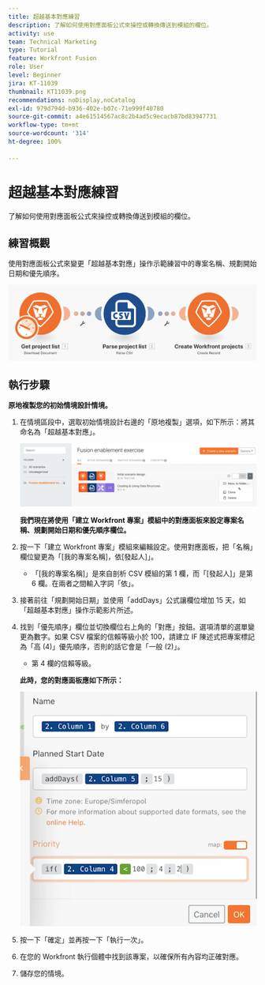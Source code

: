 ```yaml
---
title: 超越基本對應練習
description: 了解如何使用對應面板公式來操控或轉換傳送到模組的欄位。
activity: use
team: Technical Marketing
type: Tutorial
feature: Workfront Fusion
role: User
level: Beginner
jira: KT-11039
thumbnail: KT11039.png
recommendations: noDisplay,noCatalog
exl-id: 979d794d-b936-402e-b07c-71e999f40780
source-git-commit: a4e61514567ac8c2b4ad5c9ecacb87bd83947731
workflow-type: tm+mt
source-wordcount: '314'
ht-degree: 100%

---
```


# 超越基本對應練習

了解如何使用對應面板公式來操控或轉換傳送到模組的欄位。

## 練習概觀

使用對應面板公式來變更「超越基本對應」操作示範練習中的專案名稱、規劃開始日期和優先順序。

![超越基本對應影像 1](../12-exercises/assets/beyond-basic-mapping-walkthrough-1.png)

## 執行步驟

**原地複製您的初始情境設計情境。**

1. 在情境區段中，選取初始情境設計右邊的「原地複製」選項，如下所示：將其命名為「超越基本對應」。

   ![超越基本對應影像 2](../12-exercises/assets/beyond-basic-mapping-walkthrough-2.png)

   **我們現在將使用「建立 Workfront 專案」模組中的對應面板來設定專案名稱、規劃開始日期和優先順序欄位。**

1. 按一下「建立 Workfront 專案」模組來編輯設定。使用對應面板，把「名稱」欄位變更為「[我的專案名稱]，依[發起人]」。

   + 「[我的專案名稱]」是來自剖析 CSV 模組的第 1 欄，而「[發起人]」是第 6 欄。在兩者之間輸入字詞「依」。

1. 接著前往「規劃開始日期」並使用「addDays」公式讓欄位增加 15 天，如「超越基本對應」操作示範影片所述。
1. 找到「優先順序」欄位並切換欄位右上角的「對應」按鈕。選項清單的選單變更為數字。如果 CSV 檔案的信賴等級小於 100，請建立 IF 陳述式把專案標記為「高 (4)」優先順序，否則的話它會是「一般 (2)」。

   + 第 4 欄的信賴等級。

   **此時，您的對應面板應如下所示：**

   ![超越基本對應影像 3](../12-exercises/assets/beyond-basic-mapping-walkthrough-3.png)

1. 按一下「確定」並再按一下「執行一次」。
1. 在您的 Workfront 執行個體中找到該專案，以確保所有內容均正確對應。
1. 儲存您的情境。
